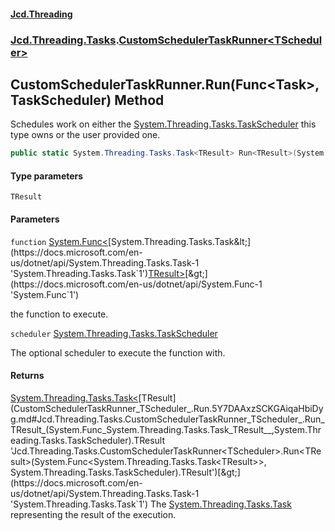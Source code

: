 #### [Jcd.Threading](index.md 'index')
### [Jcd.Threading.Tasks](Jcd.Threading.Tasks.md 'Jcd.Threading.Tasks').[CustomSchedulerTaskRunner&lt;TScheduler&gt;](CustomSchedulerTaskRunner_TScheduler_.md 'Jcd.Threading.Tasks.CustomSchedulerTaskRunner<TScheduler>')

## CustomSchedulerTaskRunner<TScheduler>.Run<TResult>(Func<Task<TResult>>, TaskScheduler) Method

Schedules work on either the [System.Threading.Tasks.TaskScheduler](https://docs.microsoft.com/en-us/dotnet/api/System.Threading.Tasks.TaskScheduler 'System.Threading.Tasks.TaskScheduler') this type owns or the user provided one.

```csharp
public static System.Threading.Tasks.Task<TResult> Run<TResult>(System.Func<System.Threading.Tasks.Task<TResult>> function, System.Threading.Tasks.TaskScheduler? scheduler=null);
```
#### Type parameters

<a name='Jcd.Threading.Tasks.CustomSchedulerTaskRunner_TScheduler_.Run_TResult_(System.Func_System.Threading.Tasks.Task_TResult__,System.Threading.Tasks.TaskScheduler).TResult'></a>

`TResult`
#### Parameters

<a name='Jcd.Threading.Tasks.CustomSchedulerTaskRunner_TScheduler_.Run_TResult_(System.Func_System.Threading.Tasks.Task_TResult__,System.Threading.Tasks.TaskScheduler).function'></a>

`function` [System.Func&lt;](https://docs.microsoft.com/en-us/dotnet/api/System.Func-1 'System.Func`1')[System.Threading.Tasks.Task&lt;](https://docs.microsoft.com/en-us/dotnet/api/System.Threading.Tasks.Task-1 'System.Threading.Tasks.Task`1')[TResult](CustomSchedulerTaskRunner_TScheduler_.Run.5Y7DAAxzSCKGAiqaHbiDyg.md#Jcd.Threading.Tasks.CustomSchedulerTaskRunner_TScheduler_.Run_TResult_(System.Func_System.Threading.Tasks.Task_TResult__,System.Threading.Tasks.TaskScheduler).TResult 'Jcd.Threading.Tasks.CustomSchedulerTaskRunner<TScheduler>.Run<TResult>(System.Func<System.Threading.Tasks.Task<TResult>>, System.Threading.Tasks.TaskScheduler).TResult')[&gt;](https://docs.microsoft.com/en-us/dotnet/api/System.Threading.Tasks.Task-1 'System.Threading.Tasks.Task`1')[&gt;](https://docs.microsoft.com/en-us/dotnet/api/System.Func-1 'System.Func`1')

the function to execute.

<a name='Jcd.Threading.Tasks.CustomSchedulerTaskRunner_TScheduler_.Run_TResult_(System.Func_System.Threading.Tasks.Task_TResult__,System.Threading.Tasks.TaskScheduler).scheduler'></a>

`scheduler` [System.Threading.Tasks.TaskScheduler](https://docs.microsoft.com/en-us/dotnet/api/System.Threading.Tasks.TaskScheduler 'System.Threading.Tasks.TaskScheduler')

The optional scheduler to execute the function with.

#### Returns
[System.Threading.Tasks.Task&lt;](https://docs.microsoft.com/en-us/dotnet/api/System.Threading.Tasks.Task-1 'System.Threading.Tasks.Task`1')[TResult](CustomSchedulerTaskRunner_TScheduler_.Run.5Y7DAAxzSCKGAiqaHbiDyg.md#Jcd.Threading.Tasks.CustomSchedulerTaskRunner_TScheduler_.Run_TResult_(System.Func_System.Threading.Tasks.Task_TResult__,System.Threading.Tasks.TaskScheduler).TResult 'Jcd.Threading.Tasks.CustomSchedulerTaskRunner<TScheduler>.Run<TResult>(System.Func<System.Threading.Tasks.Task<TResult>>, System.Threading.Tasks.TaskScheduler).TResult')[&gt;](https://docs.microsoft.com/en-us/dotnet/api/System.Threading.Tasks.Task-1 'System.Threading.Tasks.Task`1')
The [System.Threading.Tasks.Task](https://docs.microsoft.com/en-us/dotnet/api/System.Threading.Tasks.Task 'System.Threading.Tasks.Task') representing the result of the execution.